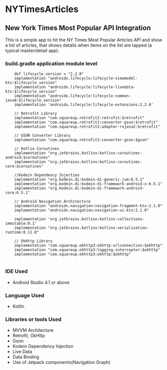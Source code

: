 # NYTimesArticles

New York Times Most Popular API Integration
--------------------------------------------

This is a simple app to hit the NY Times Most Popular Articles API and show a list of articles, that shows details when items on the list are tapped (a typical master/detail app). 

### build.gradle application module level
```
    def lifecycle_version = "2.2.0"
    implementation "androidx.lifecycle:lifecycle-viewmodel-ktx:$lifecycle_version"
    implementation "androidx.lifecycle:lifecycle-livedata-ktx:$lifecycle_version"
    implementation "androidx.lifecycle:lifecycle-common-java8:$lifecycle_version"
    implementation 'androidx.lifecycle:lifecycle-extensions:2.2.0'

    // Retrofit Library
    implementation "com.squareup.retrofit2:retrofit:$retrofit"
    implementation "com.squareup.retrofit2:converter-gson:$retrofit"
    implementation "com.squareup.retrofit2:adapter-rxjava2:$retrofit"

    // GSON Converter Library
    implementation "com.squareup.retrofit2:converter-gson:$gson"

    // Kotlin Coroutines
    implementation "org.jetbrains.kotlinx:kotlinx-coroutines-android:$coroutines"
    implementation "org.jetbrains.kotlinx:kotlinx-coroutines-core:$coroutines"

    //Kodein Dependency Injection
    implementation "org.kodein.di:kodein-di-generic-jvm:6.5.1"
    implementation "org.kodein.di:kodein-di-framework-android-x:6.5.1"
    implementation "org.kodein.di:kodein-di-framework-android-core:6.5.1"

    // Android Navigation Architecture
    implementation "androidx.navigation:navigation-fragment-ktx:2.1.0"
    implementation "androidx.navigation:navigation-ui-ktx:2.1.0"

    implementation 'org.jetbrains.kotlinx:kotlinx-collections-immutable:0.1'
    implementation "org.jetbrains.kotlinx:kotlinx-serialization-runtime:0.11.0"

    // OkHttp Library
    implementation "com.squareup.okhttp3:okhttp-urlconnection:$okhttp"
    implementation "com.squareup.okhttp3:logging-interceptor:$okhttp"
    implementation "com.squareup.okhttp3:okhttp:$okhttp"
    
```

### IDE Used
- Android Studio 4.1 or above

### Language Used
- Kotlin
    
### Libraries or tools Used
- MVVM Architecture
- Retrofit, OkHttp
- Gson
- Kodein Dependency Injection
- Live Data
- Data Binding
- Use of Jetpack components(Navigation Graph)
    
